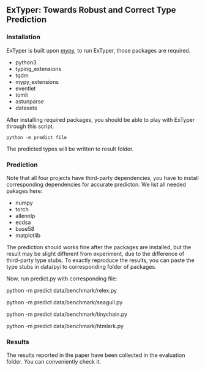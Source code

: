 ## ExTyper: Towards Robust and Correct Type Prediction


### Installation
ExTyper is built upon [mypy](https://github.com/python/mypy), to run ExTyper, those packages are required. 

* python3
* typing_extensions
* tqdm
* mypy_extensions
* eventlet
* tomli
* astunparse
* datasets

After installing required packages, you should be able to play with ExTyper through this script.
```
python -m predict file
```
The predicted types will be written to result folder. 
### Prediction

Note that all four projects have third-party dependencies, you have to install corresponding dependencies for accurate predicton. We list all needed pakages here: 
* numpy
* torch
* allennlp
* ecdsa
* base58
* matplotlib

The prediction should works fine after the packages are installed, but the result may be slight different from experiment, due to the difference of third-party type stubs. To exactly reproduce the results, you can paste the type stubs in data/pyi to corresponding folder of packages. 

Now, run predict.py with corresponding file:

python -m predict data/benchmark/relex.py

python -m predict data/benchmark/seagull.py

python -m predict data/benchmark/tinychain.py

python -m predict data/benchmark/htmlark.py

### Results

The results reported in the paper have been collected in the evaluation folder. You can conveniently check it. 